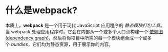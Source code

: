 # 什么是webpack?

本质上，**webpack** 是一个用于现代 JavaScript 应用程序的 _静态模块打包工具_。当 webpack 处理应用程序时，它会在内部从一个或多个入口点构建一个 [依赖图(dependency graph)](https://www.webpackjs.com/concepts/dependency-graph/)，然后将你项目中所需的每一个模块组合成一个或多个 _bundles_，它们均为静态资源，用于展示你的内容。

